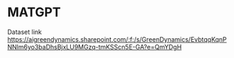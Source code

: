 # MATGPT

Dataset link
https://aigreendynamics.sharepoint.com/:f:/s/GreenDynamics/EvbtqqKqnPNNlm6yo3baDhsBjxLU9MGzq-tmKSScn5E-GA?e=QmYDgH
